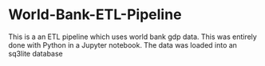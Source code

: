 # World-Bank-ETL-Pipeline
This is a an ETL pipeline which uses world bank gdp data. This was entirely done with Python in a Jupyter notebook. The data was loaded into an sq3lite database
